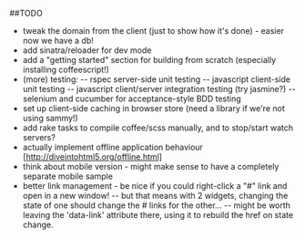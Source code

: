 ##TODO
- tweak the domain from the client (just to show how it's done) - easier now we have a db!
- add sinatra/reloader for dev mode
- add a "getting started" section for building from scratch (especially installing coffeescript!)
- (more) testing:
-- rspec server-side unit testing
-- javascript client-side unit testing
-- javascript client/server integration testing (try jasmine?)
-- selenium and cucumber for acceptance-style BDD testing
- set up client-side caching in browser store (need a library if we're not using sammy!)
- add rake tasks to compile coffee/scss manually, and to stop/start watch servers?
- actually implement offline application behaviour [http://diveintohtml5.org/offline.html]
- think about mobile version - might make sense to have a completely separate mobile sample
- better link management - be nice if you could right-click a "#" link and open in a new window!
-- but that means with 2 widgets, changing the state of one should change the # links for the other...
-- might be worth leaving the 'data-link' attribute there, using it to rebuild the href on state change.

